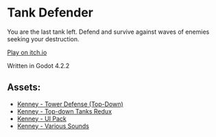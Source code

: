 # Tank Defender

You are the last tank left. Defend and survive against waves of enemies seeking your destruction.

[Play on itch.io](https://gosugeorge.itch.io/tank-defender)

Written in Godot 4.2.2

## Assets:
- [Kenney - Tower Defense (Top-Down)](https://kenney.nl/assets/tower-defense-top-down)
- [Kenney - Top-down Tanks Redux](https://kenney.nl/assets/top-down-tanks-redux)
- [Kenney - UI Pack](https://kenney.nl/assets/ui-pack)
- [Kenney - Various Sounds](https://kenney.nl/assets/category:Audio?sort=update)
